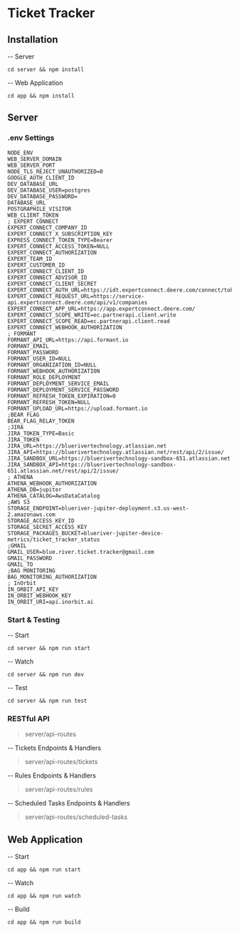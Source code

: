 # Ticket Tracker

## Installation

-- Server

```
cd server && npm install
```

-- Web Application

```
cd app && npm install
```

## Server

### .env Settings

```
NODE_ENV
WEB_SERVER_DOMAIN
WEB_SERVER_PORT
NODE_TLS_REJECT_UNAUTHORIZED=0
GOOGLE_AUTH_CLIENT_ID
DEV_DATABASE_URL
DEV_DATABASE_USER=postgres
DEV_DATABASE_PASSWORD=
DATABASE_URL
POSTGRAPHILE_VISITOR
WEB_CLIENT_TOKEN
; EXPERT CONNECT
EXPERT_CONNECT_COMPANY_ID
EXPERT_CONNECT_X_SUBSCRIPTION_KEY
EXPRESS_CONNECT_TOKEN_TYPE=Bearer
EXPERT_CONNECT_ACCESS_TOKEN=NULL
EXPERT_CONNECT_AUTHORIZATION
EXPERT_TEAM_ID
EXPERT_CUSTOMER_ID
EXPERT_CONNECT_CLIENT_ID
EXPERT_CONNECT_ADVISOR_ID
EXPERT_CONNECT_CLIENT_SECRET
EXPERT_CONNECT_AUTH_URL=https://idt.expertconnect.deere.com/connect/token
EXPERT_CONNECT_REQUEST_URL=https://service-api.expertconnect.deere.com/api/v1/companies
EXPERT_CONNECT_APP_URL=https://app.expertconnect.deere.com/
EXPERT_CONNECT_SCOPE_WRITE=ec.partnerapi.client.write
EXPERT_CONNECT_SCOPE_READ=ec.partnerapi.client.read
EXPERT_CONNECT_WEBHOOK_AUTHORIZATION
; FORMANT
FORMANT_API_URL=https://api.formant.io
FORMANT_EMAIL
FORMANT_PASSWORD
FORMANT_USER_ID=NULL
FORMANT_ORGANIZATION_ID=NULL
FORMANT_WEBHOOK_AUTHORIZATION
FORMANT_ROLE_DEPLOYMENT
FORMANT_DEPLOYMENT_SERVICE_EMAIL
FORMANT_DEPLOYMENT_SERVICE_PASSWORD
FORMANT_REFRESH_TOKEN_EXPIRATION=0
FORMANT_REFRESH_TOKEN=NULL
FORMANT_UPLOAD_URL=https://upload.formant.io
;BEAR FLAG
BEAR_FLAG_RELAY_TOKEN
;JIRA
JIRA_TOKEN_TYPE=Basic
JIRA_TOKEN
JIRA_URL=https://bluerivertechnology.atlassian.net
JIRA_API=https://bluerivertechnology.atlassian.net/rest/api/2/issue/
JIRA_SANDBOX_URL=https://bluerivertechnology-sandbox-651.atlassian.net
JIRA_SANDBOX_API=https://bluerivertechnology-sandbox-651.atlassian.net/rest/api/2/issue/
; ATHENA
ATHENA_WEBHOOK_AUTHORIZATION
ATHENA_DB=jupiter
ATHENA_CATALOG=AwsDataCatalog
;AWS S3
STORAGE_ENDPOINT=blueriver-jupiter-deployment.s3.us-west-2.amazonaws.com
STORAGE_ACCESS_KEY_ID
STORAGE_SECRET_ACCESS_KEY
STORAGE_PACKAGES_BUCKET=blueriver-jupiter-device-metrics/ticket_tracker_status
;GMAIL
GMAIL_USER=blue.river.ticket.tracker@gmail.com
GMAIL_PASSWORD
GMAIL_TO
;BAG MONITORING
BAG_MONITORING_AUTHORIZATION
; InOrbit
IN_ORBIT_API_KEY
IN_ORBIT_WEBHOOK_KEY
IN_ORBIT_URI=api.inorbit.ai

```

### Start & Testing

-- Start

```
cd server && npm run start

```

-- Watch

```
cd server && npm run dev
```

-- Test

```
cd server && npm run test
```

### RESTful API

> server/api-routes

-- Tickets Endpoints & Handlers

> server/api-routes/tickets

-- Rules Endpoints & Handlers

> server/api-routes/rules

-- Scheduled Tasks Endpoints & Handlers

> server/api-routes/scheduled-tasks

## Web Application

-- Start

```
cd app && npm run start
```

-- Watch

```
cd app && npm run watch
```

-- Build

```
cd app && npm run build
```
